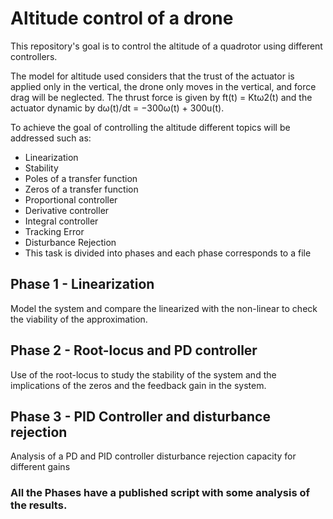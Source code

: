 # Altitude control of a drone
This repository's goal is to control the altitude of a quadrotor using different controllers. 

The model for altitude used considers that the trust of the actuator is applied only in the vertical, the drone only moves in the vertical, and force drag will be neglected. The thrust force is given by ft(t) = Ktω2(t) and the actuator dynamic by dω(t)/dt = −300ω(t) + 300u(t).

 To achieve the goal of controlling the altitude different topics will be addressed such as: 
- Linearization
- Stability
- Poles of a transfer function
- Zeros of a transfer function
- Proportional controller
- Derivative controller
- Integral controller
- Tracking Error 
- Disturbance Rejection
- This task is divided into phases and each phase corresponds to a file

## Phase 1 - Linearization
Model the system and compare the linearized with the non-linear to check the viability of the approximation. 

## Phase 2 - Root-locus and PD controller
Use of the root-locus to study the stability of the system and the implications of the zeros and the feedback gain in the system.

## Phase 3 - PID Controller and disturbance rejection
Analysis of a PD and PID controller  disturbance rejection capacity for different gains



### All the Phases have a published script with some analysis of the results.

	
